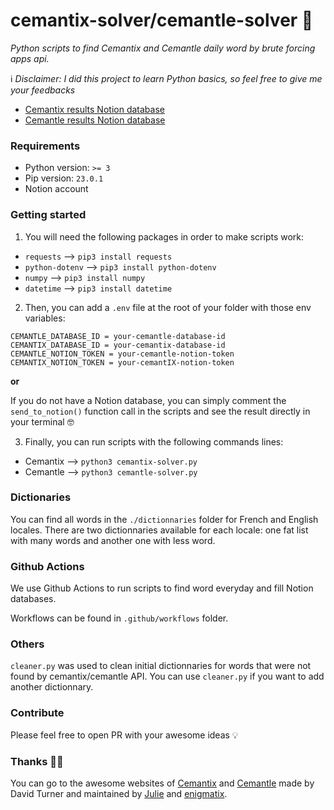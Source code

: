 # cemantix-solver/cemantle-solver 🐍

*Python scripts to find Cemantix and Cemantle daily word by brute forcing apps api.* 

ℹ️ *Disclaimer: I did this project to learn Python basics, so feel free to give me your feedbacks*

- [Cemantix results Notion database](https://bead-cylinder-699.notion.site/fe486d80a5994c02af48af8dbe3d4f96?v=59ad4e14485d477da756a04999190730)
- [Cemantle results Notion database](https://bead-cylinder-699.notion.site/6440b74a3e6f4d9c9819e0e40eb6613d?v=4db027d34f11496ca09786f996703914)

### Requirements

- Python version: `>= 3`
- Pip version: `23.0.1`
- Notion account

### Getting started

1. You will need the following packages in order to make scripts work:
- `requests` --> `pip3 install requests`
- `python-dotenv` --> `pip3 install python-dotenv`
- `numpy` --> `pip3 install numpy`
- `datetime` --> `pip3 install datetime`

2. Then, you can add a `.env` file at the root of your folder with those env variables:
```
CEMANTLE_DATABASE_ID = your-cemantle-database-id
CEMANTIX_DATABASE_ID = your-cemantix-database-id
CEMANTLE_NOTION_TOKEN = your-cemantle-notion-token
CEMANTIX_NOTION_TOKEN = your-cemantIX-notion-token
```

**or**

If you do not have a Notion database, you can simply comment the `send_to_notion()` function call in the scripts and see the result directly in your terminal 🤓


3. Finally, you can run scripts with the following commands lines:
- Cemantix --> `python3 cemantix-solver.py`
- Cemantle --> `python3 cemantle-solver.py`

### Dictionaries

You can find all words in the `./dictionnaries` folder for French and English locales. There are two dictionnaries available for each locale: one fat list with many words and another one with less word.

### Github Actions

We use Github Actions to run scripts to find word everyday and fill Notion databases.

Workflows can be found in `.github/workflows` folder.

### Others

`cleaner.py` was used to clean initial dictionnaries for words that were not found by cemantix/cemantle API. You can use `cleaner.py` if you want to add another dictionnary.

### Contribute
Please feel free to open PR with your awesome ideas 💡

### Thanks 🙏🏼 

You can go to the awesome websites of [Cemantix](https://cemantix.certitudes.org/) and [Cemantle](https://cemantle.certitudes.org/) made by David Turner and maintained by [Julie](https://twitter.com/cemantle) and [enigmatix](https://twitter.com/enigmathix).
